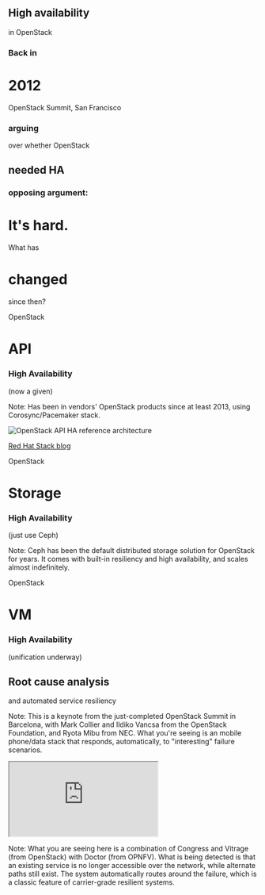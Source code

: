 ## High availability
in OpenStack


### Back in
# 2012
OpenStack Summit, San Francisco


### arguing
over whether OpenStack
## needed HA


### opposing argument:
# It's hard.


<!-- .slide: data-background-image="//i.stack.imgur.com/jiFfM.jpg" data-background-color="black" data-background-size="contain" -->


What has
# changed
since then?


OpenStack
# API
### High Availability
(now a given)

Note: Has been in vendors' OpenStack products since at least 2013,
using Corosync/Pacemaker stack.


![OpenStack API HA reference architecture](http://redhatstackblog.files.wordpress.com/2014/04/pacemaker-clustered-load-balancer.png)

[Red Hat Stack blog](http://redhatstackblog.redhat.com/2014/04/16/the-road-to-high-availability-for-openstack/) <!-- .element: class="caption" -->


OpenStack
# Storage
### High Availability
(just use Ceph)

Note: Ceph has been the default distributed storage solution for
OpenStack for years. It comes with built-in resiliency and high
availability, and scales almost indefinitely.


OpenStack
# VM
### High Availability
(unification underway)


## Root cause analysis
and automated service resiliency

Note: This is a keynote from the just-completed OpenStack Summit in
Barcelona, with Mark Collier and Ildiko Vancsa from the OpenStack
Foundation, and Ryota Mibu from NEC. What you're seeing is an mobile
phone/data stack that responds, automatically, to "interesting"
failure scenarios.


<!-- .slide: data-background-color="black" -->
<iframe data-autoplay src="https://www.youtube.com/embed/Dvh8q5m9Ahk?start=485&end=538&controls=0&showinfo=0&autohide=1&modestbranding=1&rel=0"></iframe>

Note: What you are seeing here is a combination of Congress and
Vitrage (from OpenStack) with Doctor (from OPNFV). What is being
detected is that an existing service is no longer accessible over the
network, while alternate paths still exist. The system automatically
routes around the failure, which is a classic feature of carrier-grade
resilient systems.